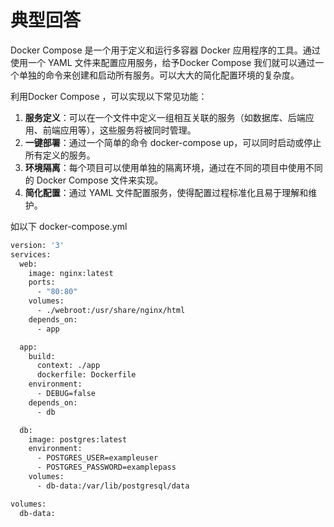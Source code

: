 # 典型回答

Docker Compose 是一个用于定义和运行多容器 Docker 应用程序的工具。通过使用一个 YAML 文件来配置应用服务，给予Docker Compose 我们就可以通过一个单独的命令来创建和启动所有服务。可以大大的简化配置环境的复杂度。

利用Docker Compose ，可以实现以下常见功能：

1. **服务定义**：可以在一个文件中定义一组相互关联的服务（如数据库、后端应用、前端应用等），这些服务将被同时管理。
2. **一键部署**：通过一个简单的命令 docker-compose up，可以同时启动或停止所有定义的服务。
3. **环境隔离**：每个项目可以使用单独的隔离环境，通过在不同的项目中使用不同的 Docker Compose 文件来实现。
4. **简化配置**：通过 YAML 文件配置服务，使得配置过程标准化且易于理解和维护。

如以下 docker-compose.yml

```dockerfile
version: '3'
services:
  web:
    image: nginx:latest
    ports:
      - "80:80"
    volumes:
      - ./webroot:/usr/share/nginx/html
    depends_on:
      - app

  app:
    build:
      context: ./app
      dockerfile: Dockerfile
    environment:
      - DEBUG=false
    depends_on:
      - db

  db:
    image: postgres:latest
    environment:
      - POSTGRES_USER=exampleuser
      - POSTGRES_PASSWORD=examplepass
    volumes:
      - db-data:/var/lib/postgresql/data

volumes:
  db-data:
```
